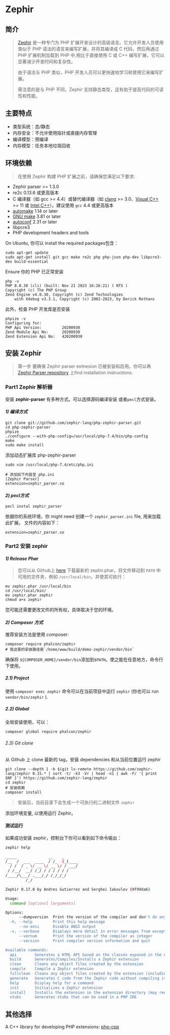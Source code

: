 # Zephir

## 简介

> [Zephir](https://docs.zephir-lang.com/latest/) 是一种专门为 PHP 扩展开发设计的高级语言。它允许开发人员使用类似于 PHP 语法的语言来编写扩展，并将其编译成 C 代码，然后再通过 PHP 扩展机制加载到 PHP 中,相比于直接使用 C 或 C++ 编写扩展，它可以显著减少开发时间和复杂性。
>
> 由于语法与 PHP 类似，PHP 开发人员可以更快速地学习和使用它来编写扩展。
>
> 需注意的是与 PHP 不同，Zephir 支持静态类型，这有助于提高代码的可读性和性能。

## 主要特点

- 类型系统：态/静态
- 内存安全：不允许使用指针或直接内存管理
- 编译模型：预编译
- 内存模型：任务本地垃圾回收

## 环境依赖

> 在使用 Zephir 构建 PHP 扩展之前，请确保您满足以下要求:

- Zephir parser >= 1.3.0
- re2c 0.13.6 或更高版本
- C 编译器（如 gcc >= 4.4）或替代编译器（如 [clang](https://clang.llvm.org/) >= 3.0、[Visual C++ ](https://support.microsoft.com/en-us/help/2977003/the-latest-supported-visual-c-downloads)>= 11 或 [Intel C++](https://software.intel.com/en-us/c-compilers)）。建议使用 `gcc` 4.4 或更高版本
- [automake](https://www.gnu.org/software/automake/) 1.14 or later
-  [GNU make](https://www.gnu.org/software/make/) 3.81 or later
-  [autoconf](https://www.gnu.org/software/autoconf/autoconf.html) 2.31 or later
- libpcre3
- PHP development headers and tools



On Ubuntu, 你可以 install the required packages包含：

```shell
sudo apt-get update
sudo apt-get install git gcc make re2c php php-json php-dev libpcre3-dev build-essential
```

Ensure 你的 PHP 已正常安装

```shell
php -v
PHP 8.0.30 (cli) (built: Nov 21 2023 16:16:21) ( NTS )
Copyright (c) The PHP Group
Zend Engine v4.0.30, Copyright (c) Zend Technologies
    with Xdebug v3.3.1, Copyright (c) 2002-2023, by Derick Rethans
```

此外，检查 PHP 开发库是否安装

```shell
phpize -v
Configuring for:
PHP Api Version:         20200930
Zend Module Api No:      20200930
Zend Extension Api No:   420200930
```

## 安装 Zephir

> 第一步 要确保 Zephir parser extnesion 已被安装和启用。你可以再 [Zephir Parser repository](https://github.com/zephir-lang/php-zephir-parser) 上find installation instructions.

### Part1 Zephir 解析器

安装 **zephir-parser** 有多种方式。可以选择源码编译安装 或者`pecl`方式安装。

#### *1) 编译方式*

```shell
git clone git://github.com/zephir-lang/php-zephir-parser.git
cd php-zephir-parser
phpize
./configure --with-php-config=/usr/local/php-7.4/bin/php-config
make
sudo make install
```

添加动态扩展库 php-zephir-parser

```shell
sudo vim /usr/local/php-7.4/etc/php.ini

# 添加如下内容至 php.ini
[Zephir Parser]
extension=zephir_parser.so
```

#### *2) pecl方式*

```shell
pecl instal zephir_parser
```

依据你的系统环境，你 might need 创建一个 `zephir_parser.ini` file, 用来加载此扩展。 文件的内容如下：

```shell
extension=zephir_parser.so
```

### Part2 安装 zephir

#### *1) Release Phar*

> 您可以从 Github上 [here](https://github.com/phalcon/zephir/releases) 下载最新的 zephir.phar。将文件移动到 `PATH` 中可用的文件夹，例如 `/usr/local/bin`，并使其可执行：

```shell
mv zephir.phar /usr/local/bin 
cd /usr/local/bin/
mv zephir.phar zephir 
chmod a+x zephir
```

您可能还需要更改文件的所有权，具体取决于您的环境。

#### *2) Composer 方式*

推荐安装方法是使用 composer:

```shell
composer require phalcon/zephir
# 我这里的安装路径是`/home/www/build/demo-zephir/vendor/bin`
```

确保将 `${COMPOSER_HOME}/vendor/bin`添加到`$PATH`。使之能在任意地方，命令行下使用。

##### 2.1) Project

使用 `composer exec zephir` 命令可以在当前项目中运行 `zephir` (你也可以 run `vendor/bin/zephir` ).

##### 2.2) Global

全局安装使用，可以：

```shell
composer global require phalcon/zephir
```

###### 2.3) Git clone

从 Github 上 clone 最新的 tag，安装 dependencies 和从当前位置运行 zephir

```shell
git clone --depth 1 -b $(git ls-remote https://github.com/zephir-lang/zephir 0.15.* | sort -t/ -k3 -Vr | head -n1 | awk -F/ '{ print $NF }') https://github.com/zephir-lang/zephir
cd zephir
# 安装依赖
composer install
```

> 安装后，当前目录下会生成一个可执行的二进制文件 `zephir`

添加环境变量, 以使用运行 Zephir。

#### 测试运行

如果成功安装 zephir，控制台下你可以看到如下命令输出：

```bash
zephir help

_____              __    _
/__  /  ___  ____  / /_  (_)____
  / /  / _ \/ __ \/ __ \/ / ___/
 / /__/  __/ /_/ / / / / / /
/____/\___/ .___/_/ /_/_/_/
         /_/

Zephir 0.17.0 by Andres Gutierrez and Serghei Iakovlev (9f99da6)

Usage:
  command [options] [arguments]

Options:
      --dumpversion  Print the version of the compiler and don't do anything else (also works with a single hyphen)
  -h, --help         Print this help message
      --no-ansi      Disable ANSI output
  -v, --verbose      Displays more detail in error messages from exceptions generated by commands (can also disable with -V)
      --vernum       Print the version of the compiler as integer
      --version      Print compiler version information and quit

Available commands:
  api        Generates a HTML API based on the classes exposed in the extension
  build      Generates/Compiles/Installs a Zephir extension
  clean      Cleans any object files created by the extension
  compile    Compile a Zephir extension
  fullclean  Cleans any object files created by the extension (including files generated by phpize)
  generate   Generates C code from the Zephir code without compiling it
  help       Display help for a command
  init       Initializes a Zephir extension
  install    Installs the extension in the extension directory (may require root password)
  stubs      Generates stubs that can be used in a PHP IDE

```

## 其他选择

A C++ library for developing PHP extensions: [php-cpp](https://www.php-cpp.com/)
